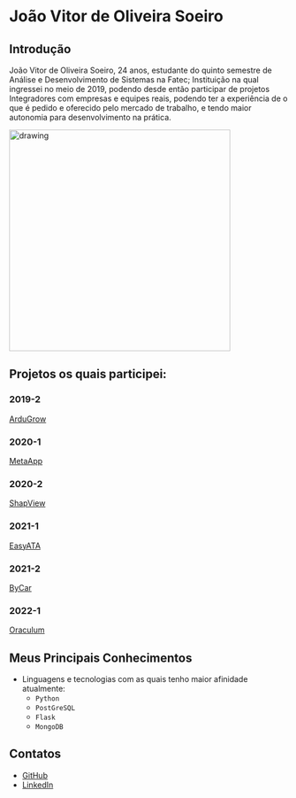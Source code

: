 # João Vitor de Oliveira Soeiro

## Introdução
João Vitor de Oliveira Soeiro, 24 anos, estudante do quinto semestre de Análise e Desenvolvimento de Sistemas na Fatec; Instituição na qual ingressei no meio de 2019, podendo desde então participar de projetos Integradores com empresas e equipes reais, podendo ter a experiência de o que é pedido e oferecido pelo mercado de trabalho, e tendo maior autonomia para desenvolvimento na prática.

<img src="https://user-images.githubusercontent.com/54710426/143999946-0ad19689-bfb6-4846-ab4e-0d38480ac8f7.PNG" alt="drawing" width="400"/>
  

## Projetos os quais participei: 

### 2019-2
[ArduGrow](https://github.com/joaosoeiro/portifolio_apis/blob/main/API_1-ArduGrow.md)

### 2020-1
[MetaApp](https://github.com/joaosoeiro/portifolio_apis/blob/main/API_2-MetaApp.md)

### 2020-2
[ShapView](https://github.com/joaosoeiro/portifolio_apis/blob/main/API_3-Shapview.md)

### 2021-1
[EasyATA](https://github.com/joaosoeiro/portifolio_apis/blob/main/API_4-EasyAta.md)

### 2021-2
[ByCar](https://github.com/joaosoeiro/portifolio_apis/blob/main/API_5-ByCar.md)

### 2022-1
[Oraculum](https://github.com/joaosoeiro/portifolio_apis/blob/main/API_6-Oraculum.md)

## Meus Principais Conhecimentos

- Linguagens e tecnologias com as quais tenho maior afinidade atualmente:
    - ```Python``` 
    - ```PostGreSQL```
    - ```Flask```
    - ```MongoDB```

## Contatos
* [GitHub](https://github.com/joaosoeiro)
* [LinkedIn](https://www.linkedin.com/in/joaovsoeiro/)
